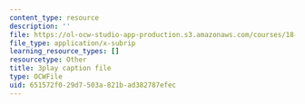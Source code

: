 ```yaml
---
content_type: resource
description: ''
file: https://ol-ocw-studio-app-production.s3.amazonaws.com/courses/18-03sc-differential-equations-fall-2011/651572f029d7503a821bad382787efec_XDhJ8lVGbl8.vtt
file_type: application/x-subrip
learning_resource_types: []
resourcetype: Other
title: 3play caption file
type: OCWFile
uid: 651572f0-29d7-503a-821b-ad382787efec
---
```


